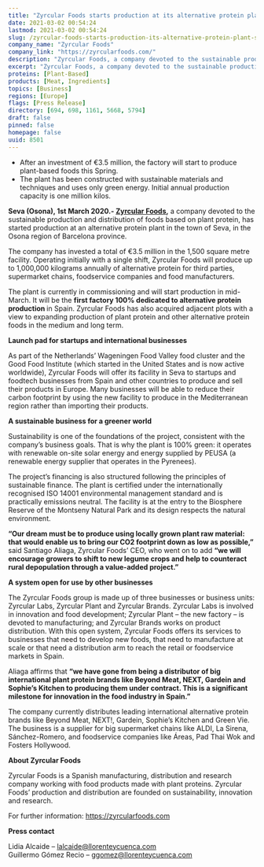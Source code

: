 ```yaml
---
title: "Zyrcular Foods starts production at its alternative protein plant in Seva (Barcelona)"
date: 2021-03-02 00:54:24
lastmod: 2021-03-02 00:54:24
slug: /zyrcular-foods-starts-production-its-alternative-protein-plant-seva-barcelona
company_name: "Zyrcular Foods"
company_link: "https://zyrcularfoods.com/"
description: "Zyrcular Foods, a company devoted to the sustainable production and distribution of foods based on plant protein, has started production at an alternative protein plant in the town of Seva, in the Osona region of Barcelona province."
excerpt: "Zyrcular Foods, a company devoted to the sustainable production and distribution of foods based on plant protein, has started production at an alternative protein plant in the town of Seva, in the Osona region of Barcelona province."
proteins: [Plant-Based]
products: [Meat, Ingredients]
topics: [Business]
regions: [Europe]
flags: [Press Release]
directory: [694, 698, 1161, 5668, 5794]
draft: false
pinned: false
homepage: false
uuid: 8501
---
```

<ul>
<li>After an investment of €3.5 million, the factory will start to produce plant-based foods this Spring.</li>
<li>The plant has been constructed with sustainable materials and techniques and uses only green energy. Initial annual production capacity is one million kilos.</li>
</ul>
<p><strong>Seva (Osona), 1st March 2020.- </strong><a href="https://zyrcularfoods.com/"><strong>Zyrcular Foods</strong></a><strong>,</strong> a company devoted to the sustainable production and distribution of foods based on plant protein, has started production at an alternative protein plant in the town of Seva, in the Osona region of Barcelona province.</p>
<p>The company has invested a total of €3.5 million in the 1,500 square metre facility. Operating initially with a single shift, Zyrcular Foods will produce up to 1,000,000 kilograms annually of alternative protein for third parties, supermarket chains, foodservice companies and food manufacturers.</p>
<p>The plant is currently in commissioning and will start production in mid-March. It will be the <strong>first factory 100% dedicated to alternative protein production </strong>in Spain. Zyrcular Foods has also acquired adjacent plots with a view to expanding production of plant protein and other alternative protein foods in the medium and long term. </p>
<p><strong>Launch pad for startups and international businesses</strong></p>
<p>As part of the Netherlands’ Wageningen Food Valley food cluster and the Good Food Institute (which started in the United States and is now active worldwide), Zyrcular Foods will offer its facility in Seva to startups and foodtech businesses from Spain and other countries to produce and sell their products in Europe. Many businesses will be able to reduce their carbon footprint by using the new facility to produce in the Mediterranean region rather than importing their products.   </p>
<p><strong>A sustainable business for a greener world</strong></p>
<p>Sustainability is one of the foundations of the project, consistent with the company’s business goals. That is why the plant is 100% green: it operates with renewable on-site solar energy and energy supplied by PEUSA (a renewable energy supplier that operates in the Pyrenees).</p>
<p>The project’s financing is also structured following the principles of sustainable finance. The plant is certified under the internationally recognised ISO 14001 environmental management standard and is practically emissions neutral. The facility is at the entry to the Biosphere Reserve of the Montseny Natural Park and its design respects the natural environment.   </p>
<p><strong>“Our dream must be to produce using locally grown plant raw material: that would enable us to bring our CO2 footprint down as low as possible,” </strong>said Santiago Aliaga, Zyrcular Foods’ CEO, who went on to add <strong>“we will encourage growers to shift to new legume crops and help to counteract rural depopulation through a value-added project.”</strong></p>
<p><strong>A system open for use by other businesses</strong></p>
<p>The Zyrcular Foods group is made up of three businesses or business units: Zyrcular Labs, Zyrcular Plant and Zyrcular Brands. Zyrcular Labs is involved in innovation and food development; Zyrcular Plant – the new factory – is devoted to manufacturing; and Zyrcular Brands works on product distribution. With this open system, Zyrcular Foods offers its services to businesses that need to develop new foods, that need to manufacture at scale or that need a distribution arm to reach the retail or foodservice markets in Spain.   </p>
<p>Aliaga affirms that <strong>“we have gone from being a distributor of big international plant protein brands like Beyond Meat, NEXT, Gardein and Sophie’s Kitchen to producing them under contract. This is a significant milestone for innovation in the food industry in Spain.”</strong></p>
<p>The company currently distributes leading international alternative protein brands like Beyond Meat, NEXT!, Gardein, Sophie’s Kitchen and Green Vie. The business is a supplier for big supermarket chains like ALDI, La Sirena, Sánchez-Romero, and foodservice companies like Áreas, Pad Thai Wok and Fosters Hollywood.</p>
<p><strong>About Zyrcular Foods</strong></p>
<p>Zyrcular Foods is a Spanish manufacturing, distribution and research company working with food products made with plant proteins. Zyrcular Foods’ production and distribution are founded on sustainability, innovation and research.</p>
<p>For further information: <a href="https://zyrcularfoods.com">https://zyrcularfoods.com</a></p>
<p><strong>Press contact</strong></p>
<p>Lidia Alcaide – <a href="mailto:lalcaide@llorenteycuenca.com">lalcaide@llorenteycuenca.com</a><br />
Guillermo Gómez Recio – <a href="mailto:ggomez@llorenteycuenca.com">ggomez@llorenteycuenca.com</a></p>
